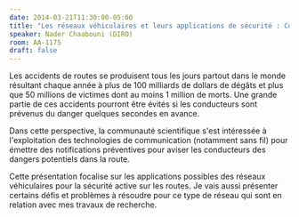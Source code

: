 ```yaml
---
date: 2014-03-21T11:30:00-05:00
title: "Les réseaux véhiculaires et leurs applications de sécurité : Comment améliorer la sécurité routière en exploitant les communications sans fil"
speaker: Nader Chaabouni (DIRO)
room: AA-1175
draft: false
---
```


Les accidents de routes se produisent tous les jours partout dans le monde résultant chaque année à plus de 100 milliards de dollars de dégâts et plus que 50 millions de victimes dont au moins 1 million de morts.
Une grande partie de ces accidents pourront être évités si les conducteurs sont prévenus du danger quelques secondes en avance.

Dans cette perspective, la communauté scientifique s'est intéressée à l'exploitation des technologies de communication (notamment sans fil) pour émettre des notifications préventives pour aviser les conducteurs des dangers potentiels dans la route.

Cette présentation focalise sur les applications possibles des réseaux véhiculaires pour la sécurité active sur les routes.
Je vais aussi présenter certains défis et problèmes à résoudre pour ce type de réseau qui sont en relation avec mes travaux de recherche. 

<!--more-->
